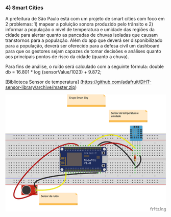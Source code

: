 ### 4) Smart Cities

A prefeitura de São Paulo está com um projeto de smart cities com foco em 2 problemas: 1) mapear a poluição sonora produzido pelo trânsito e 2) informar a população o nível de temperatura e umidade das regiões da cidade para alertar quanto as pancadas de chuvas isoladas que causam transtornos para a população. Além do app que deverá ser disponibilizado para a população, deverá ser oferecido para a defesa civil um dashboard para que os gestores sejam capazes de tomar decisões e análises quanto aos principais pontos de risco da cidade (quanto a chuva).

Para fins de análise, o ruído será calculado com a seguinte fórmula: 
double db = 16.801 * log (sensorValue/1023) + 9.872;

[Biblioteca Sensor de temperatura] (https://github.com/adafruit/DHT-sensor-library/archive/master.zip)

<img src="https://raw.githubusercontent.com/IoTLabFIAP/iotlabfiap-grupos/master/Grupos/SmartCities/Grupo%20Smart%20City_bb.png">
